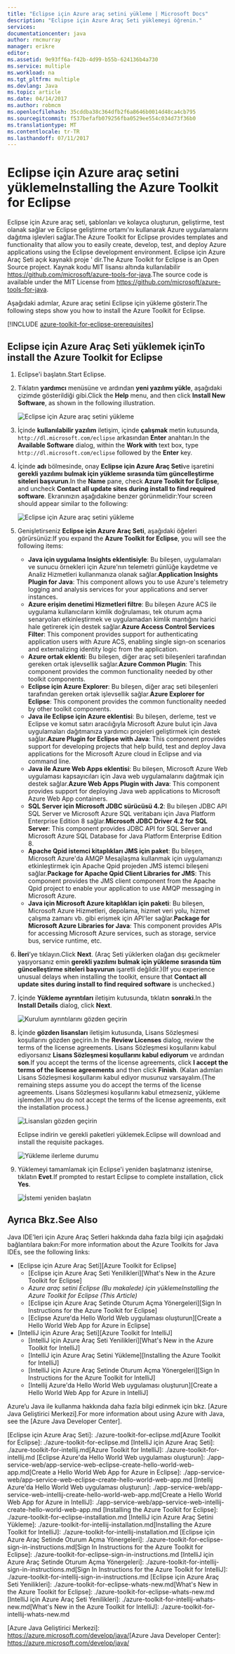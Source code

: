 ```yaml
---
title: "Eclipse için Azure araç setini yükleme | Microsoft Docs"
description: "Eclipse için Azure Araç Seti yüklemeyi öğrenin."
services: 
documentationcenter: java
author: rmcmurray
manager: erikre
editor: 
ms.assetid: 9e93ff6a-f42b-4d99-b55b-624136b4a730
ms.service: multiple
ms.workload: na
ms.tgt_pltfrm: multiple
ms.devlang: Java
ms.topic: article
ms.date: 04/14/2017
ms.author: robmcm
ms.openlocfilehash: 35cddba38c364dfb2f6a8646b0014d48ca4cb795
ms.sourcegitcommit: f537befafb079256fba0529ee554c034d73f36b0
ms.translationtype: MT
ms.contentlocale: tr-TR
ms.lasthandoff: 07/11/2017
---
```

# <a name="installing-the-azure-toolkit-for-eclipse"></a><span data-ttu-id="29407-103">Eclipse için Azure araç setini yükleme</span><span class="sxs-lookup"><span data-stu-id="29407-103">Installing the Azure Toolkit for Eclipse</span></span>
<span data-ttu-id="29407-104">Eclipse için Azure araç seti, şablonları ve kolayca oluşturun, geliştirme, test olanak sağlar ve Eclipse geliştirme ortamı'nı kullanarak Azure uygulamalarını dağıtma işlevleri sağlar.</span><span class="sxs-lookup"><span data-stu-id="29407-104">The Azure Toolkit for Eclipse provides templates and functionality that allow you to easily create, develop, test, and deploy Azure applications using the Eclipse development environment.</span></span> <span data-ttu-id="29407-105">Eclipse için Azure Araç Seti açık kaynaklı proje ' dir.</span><span class="sxs-lookup"><span data-stu-id="29407-105">The Azure Toolkit for Eclipse is an Open Source project.</span></span> <span data-ttu-id="29407-106">Kaynak kodu MIT lisansı altında kullanılabilir <https://github.com/microsoft/azure-tools-for-java>.</span><span class="sxs-lookup"><span data-stu-id="29407-106">The source code is available under the MIT License from <https://github.com/microsoft/azure-tools-for-java>.</span></span>

<span data-ttu-id="29407-107">Aşağıdaki adımlar, Azure araç setini Eclipse için yükleme gösterir.</span><span class="sxs-lookup"><span data-stu-id="29407-107">The following steps show you how to install the Azure Toolkit for Eclipse.</span></span>

[!INCLUDE [azure-toolkit-for-eclipse-prerequisites](../includes/azure-toolkit-for-eclipse-prerequisites.md)]

## <a name="to-install-the-azure-toolkit-for-eclipse"></a><span data-ttu-id="29407-108">Eclipse için Azure Araç Seti yüklemek için</span><span class="sxs-lookup"><span data-stu-id="29407-108">To install the Azure Toolkit for Eclipse</span></span>
1. <span data-ttu-id="29407-109">Eclipse'i başlatın.</span><span class="sxs-lookup"><span data-stu-id="29407-109">Start Eclipse.</span></span>
2. <span data-ttu-id="29407-110">Tıklatın **yardımcı** menüsüne ve ardından **yeni yazılımı yükle**, aşağıdaki çizimde gösterildiği gibi.</span><span class="sxs-lookup"><span data-stu-id="29407-110">Click the **Help** menu, and then click **Install New Software**, as shown in the following illustration.</span></span>
   
    ![Eclipse için Azure araç setini yükleme][01]
3. <span data-ttu-id="29407-112">İçinde **kullanılabilir yazılım** iletişim, içinde **çalışmak** metin kutusunda, `http://dl.microsoft.com/eclipse` arkasından **Enter** anahtarı.</span><span class="sxs-lookup"><span data-stu-id="29407-112">In the **Available Software** dialog, within the **Work with** text box, type `http://dl.microsoft.com/eclipse` followed by the **Enter** key.</span></span>
4. <span data-ttu-id="29407-113">İçinde **adı** bölmesinde, onay **Eclipse için Azure Araç Seti**ve işaretini **gerekli yazılımı bulmak için yükleme sırasında tüm güncelleştirme siteleri başvurun**.</span><span class="sxs-lookup"><span data-stu-id="29407-113">In the **Name** pane, check **Azure Toolkit for Eclipse**, and uncheck **Contact all update sites during install to find required software**.</span></span> <span data-ttu-id="29407-114">Ekranınızın aşağıdakine benzer görünmelidir:</span><span class="sxs-lookup"><span data-stu-id="29407-114">Your screen should appear similar to the following:</span></span>
   
    ![Eclipse için Azure araç setini yükleme][02]
5. <span data-ttu-id="29407-116">Genişletirseniz **Eclipse için Azure Araç Seti**, aşağıdaki öğeleri görürsünüz:</span><span class="sxs-lookup"><span data-stu-id="29407-116">If you expand the **Azure Toolkit for Eclipse**, you will see the following items:</span></span>
   
   * <span data-ttu-id="29407-117">**Java için uygulama Insights eklentisiyle**: Bu bileşen, uygulamaları ve sunucu örnekleri için Azure'nın telemetri günlüğe kaydetme ve Analiz Hizmetleri kullanmanıza olanak sağlar.</span><span class="sxs-lookup"><span data-stu-id="29407-117">**Application Insights Plugin for Java**: This component allows you to use Azure's telemetry logging and analysis services for your applications and server instances.</span></span>
   * <span data-ttu-id="29407-118">**Azure erişim denetimi Hizmetleri filtre**: Bu bileşen Azure ACS ile uygulama kullanıcıların kimlik doğrulaması, tek oturum açma senaryoları etkinleştirmek ve uygulamadan kimlik mantığını harici hale getirerek için destek sağlar.</span><span class="sxs-lookup"><span data-stu-id="29407-118">**Azure Access Control Services Filter**: This component provides support for authenticating application users with Azure ACS, enabling single sign-on scenarios and externalizing identity logic from the application.</span></span>
   * <span data-ttu-id="29407-119">**Azure ortak eklenti**: Bu bileşen, diğer araç seti bileşenleri tarafından gereken ortak işlevsellik sağlar.</span><span class="sxs-lookup"><span data-stu-id="29407-119">**Azure Common Plugin**: This component provides the common functionality needed by other toolkit components.</span></span>
   * <span data-ttu-id="29407-120">**Eclipse için Azure Explorer**: Bu bileşen, diğer araç seti bileşenleri tarafından gereken ortak işlevsellik sağlar.</span><span class="sxs-lookup"><span data-stu-id="29407-120">**Azure Explorer for Eclipse**: This component provides the common functionality needed by other toolkit components.</span></span>
   * <span data-ttu-id="29407-121">**Java ile Eclipse için Azure eklentisi**: Bu bileşen, derleme, test ve Eclipse ve komut satırı aracılığıyla Microsoft Azure bulut için Java uygulamaları dağıtmanıza yardımcı projeleri geliştirmek için destek sağlar.</span><span class="sxs-lookup"><span data-stu-id="29407-121">**Azure Plugin for Eclipse with Java**: This component provides support for developing projects that help build, test and deploy Java applications for the Microsoft Azure cloud in Eclipse and via command line.</span></span>
   * <span data-ttu-id="29407-122">**Java ile Azure Web Apps eklentisi**: Bu bileşen, Microsoft Azure Web uygulaması kapsayıcıları için Java web uygulamalarını dağıtmak için destek sağlar.</span><span class="sxs-lookup"><span data-stu-id="29407-122">**Azure Web Apps Plugin with Java**: This component provides support for deploying Java web applications to Microsoft Azure Web App containers.</span></span>
   * <span data-ttu-id="29407-123">**SQL Server için Microsoft JDBC sürücüsü 4.2**: Bu bileşen JDBC API SQL Server ve Microsoft Azure SQL veritabanı için Java Platform Enterprise Edition 8 sağlar.</span><span class="sxs-lookup"><span data-stu-id="29407-123">**Microsoft JDBC Driver 4.2 for SQL Server**: This component provides JDBC API for SQL Server and Microsoft Azure SQL Database for Java Platform Enterprise Edition 8.</span></span>
   * <span data-ttu-id="29407-124">**Apache Qpid istemci kitaplıkları JMS için paket**: Bu bileşen, Microsoft Azure'da AMQP Mesajlaşma kullanmak için uygulamanızı etkinleştirmek için Apache Qpid projeden JMS istemci bileşeni sağlar.</span><span class="sxs-lookup"><span data-stu-id="29407-124">**Package for Apache Qpid Client Libraries for JMS**: This component provides the JMS client component from the Apache Qpid project to enable your application to use AMQP messaging in Microsoft Azure.</span></span>
   * <span data-ttu-id="29407-125">**Java için Microsoft Azure kitaplıkları için paketi**: Bu bileşen, Microsoft Azure Hizmetleri, depolama, hizmet veri yolu, hizmet çalışma zamanı vb. gibi erişmek için API'ler sağlar.</span><span class="sxs-lookup"><span data-stu-id="29407-125">**Package for Microsoft Azure Libraries for Java**: This component provides APIs for accessing Microsoft Azure services, such as storage, service bus, service runtime, etc.</span></span>
6. <span data-ttu-id="29407-126">**İleri**’ye tıklayın.</span><span class="sxs-lookup"><span data-stu-id="29407-126">Click **Next**.</span></span> <span data-ttu-id="29407-127">(Araç Seti yüklerken olağan dışı gecikmeler yaşıyorsanız emin **gerekli yazılımı bulmak için yükleme sırasında tüm güncelleştirme siteleri başvurun** işaretli değildir.)</span><span class="sxs-lookup"><span data-stu-id="29407-127">(If you experience unusual delays when installing the toolkit, ensure that **Contact all update sites during install to find required software** is unchecked.)</span></span>
7. <span data-ttu-id="29407-128">İçinde **Yükleme ayrıntıları** iletişim kutusunda, tıklatın **sonraki**.</span><span class="sxs-lookup"><span data-stu-id="29407-128">In the **Install Details** dialog, click **Next**.</span></span>
   
    ![Kurulum ayrıntılarını gözden geçirin][03]
8. <span data-ttu-id="29407-130">İçinde **gözden lisansları** iletişim kutusunda, Lisans Sözleşmesi koşullarını gözden geçirin.</span><span class="sxs-lookup"><span data-stu-id="29407-130">In the **Review Licenses** dialog, review the terms of the license agreements.</span></span> <span data-ttu-id="29407-131">Lisans Sözleşmesi koşullarını kabul ediyorsanız **Lisans Sözleşmesi koşullarını kabul ediyorum** ve ardından **son**.</span><span class="sxs-lookup"><span data-stu-id="29407-131">If you accept the terms of the license agreements, click **I accept the terms of the license agreements** and then click **Finish**.</span></span> <span data-ttu-id="29407-132">(Kalan adımları Lisans Sözleşmesi koşullarını kabul ediyor musunuz varsayalım.</span><span class="sxs-lookup"><span data-stu-id="29407-132">(The remaining steps assume you do accept the terms of the license agreements.</span></span> <span data-ttu-id="29407-133">Lisans Sözleşmesi koşullarını kabul etmezseniz, yükleme işlemden.)</span><span class="sxs-lookup"><span data-stu-id="29407-133">If you do not accept the terms of the license agreements, exit the installation process.)</span></span>
   
    ![Lisansları gözden geçirin][04]
   
    <span data-ttu-id="29407-135">Eclipse indirin ve gerekli paketleri yüklemek.</span><span class="sxs-lookup"><span data-stu-id="29407-135">Eclipse will download and install the requisite packages.</span></span>
   
    ![Yükleme ilerleme durumu][05]
9. <span data-ttu-id="29407-137">Yüklemeyi tamamlamak için Eclipse'i yeniden başlatmanız istenirse, tıklatın **Evet**.</span><span class="sxs-lookup"><span data-stu-id="29407-137">If prompted to restart Eclipse to complete installation, click **Yes**.</span></span>
   
    ![İstemi yeniden başlatın][06]

## <a name="see-also"></a><span data-ttu-id="29407-139">Ayrıca Bkz.</span><span class="sxs-lookup"><span data-stu-id="29407-139">See Also</span></span>
<span data-ttu-id="29407-140">Java IDE’leri için Azure Araç Setleri hakkında daha fazla bilgi için aşağıdaki bağlantılara bakın:</span><span class="sxs-lookup"><span data-stu-id="29407-140">For more information about the Azure Toolkits for Java IDEs, see the following links:</span></span>

* <span data-ttu-id="29407-141">[Eclipse için Azure Araç Seti]</span><span class="sxs-lookup"><span data-stu-id="29407-141">[Azure Toolkit for Eclipse]</span></span>
  * <span data-ttu-id="29407-142">[Eclipse için Azure Araç Seti Yenilikleri]</span><span class="sxs-lookup"><span data-stu-id="29407-142">[What's New in the Azure Toolkit for Eclipse]</span></span>
  * <span data-ttu-id="29407-143">*Azure araç setini Eclipse (Bu makalede) için yükleme*</span><span class="sxs-lookup"><span data-stu-id="29407-143">*Installing the Azure Toolkit for Eclipse (This Article)*</span></span>
  * <span data-ttu-id="29407-144">[Eclipse için Azure Araç Setinde Oturum Açma Yönergeleri]</span><span class="sxs-lookup"><span data-stu-id="29407-144">[Sign In Instructions for the Azure Toolkit for Eclipse]</span></span>
  * <span data-ttu-id="29407-145">[Eclipse Azure'da Hello World Web uygulaması oluşturun]</span><span class="sxs-lookup"><span data-stu-id="29407-145">[Create a Hello World Web App for Azure in Eclipse]</span></span>
* <span data-ttu-id="29407-146">[IntelliJ için Azure Araç Seti]</span><span class="sxs-lookup"><span data-stu-id="29407-146">[Azure Toolkit for IntelliJ]</span></span>
  * <span data-ttu-id="29407-147">[IntelliJ için Azure Araç Seti Yenilikleri]</span><span class="sxs-lookup"><span data-stu-id="29407-147">[What's New in the Azure Toolkit for IntelliJ]</span></span>
  * <span data-ttu-id="29407-148">[IntelliJ için Azure Araç Setini Yükleme]</span><span class="sxs-lookup"><span data-stu-id="29407-148">[Installing the Azure Toolkit for IntelliJ]</span></span>
  * <span data-ttu-id="29407-149">[IntelliJ için Azure Araç Setinde Oturum Açma Yönergeleri]</span><span class="sxs-lookup"><span data-stu-id="29407-149">[Sign In Instructions for the Azure Toolkit for IntelliJ]</span></span>
  * <span data-ttu-id="29407-150">[Intellij Azure'da Hello World Web uygulaması oluşturun]</span><span class="sxs-lookup"><span data-stu-id="29407-150">[Create a Hello World Web App for Azure in IntelliJ]</span></span>

<span data-ttu-id="29407-151">Azure’u Java ile kullanma hakkında daha fazla bilgi edinmek için bkz. [Azure Java Geliştirici Merkezi].</span><span class="sxs-lookup"><span data-stu-id="29407-151">For more information about using Azure with Java, see the [Azure Java Developer Center].</span></span>

<!-- URL List -->

<span data-ttu-id="29407-152">[Eclipse için Azure Araç Seti]: ./azure-toolkit-for-eclipse.md</span><span class="sxs-lookup"><span data-stu-id="29407-152">[Azure Toolkit for Eclipse]: ./azure-toolkit-for-eclipse.md</span></span>
<span data-ttu-id="29407-153">[IntelliJ için Azure Araç Seti]: ./azure-toolkit-for-intellij.md</span><span class="sxs-lookup"><span data-stu-id="29407-153">[Azure Toolkit for IntelliJ]: ./azure-toolkit-for-intellij.md</span></span>
<span data-ttu-id="29407-154">[Eclipse Azure'da Hello World Web uygulaması oluşturun]: ./app-service-web/app-service-web-eclipse-create-hello-world-web-app.md</span><span class="sxs-lookup"><span data-stu-id="29407-154">[Create a Hello World Web App for Azure in Eclipse]: ./app-service-web/app-service-web-eclipse-create-hello-world-web-app.md</span></span>
<span data-ttu-id="29407-155">[Intellij Azure'da Hello World Web uygulaması oluşturun]: ./app-service-web/app-service-web-intellij-create-hello-world-web-app.md</span><span class="sxs-lookup"><span data-stu-id="29407-155">[Create a Hello World Web App for Azure in IntelliJ]: ./app-service-web/app-service-web-intellij-create-hello-world-web-app.md</span></span>
[Installing the Azure Toolkit for Eclipse]: ./azure-toolkit-for-eclipse-installation.md
<span data-ttu-id="29407-156">[IntelliJ için Azure Araç Setini Yükleme]: ./azure-toolkit-for-intellij-installation.md</span><span class="sxs-lookup"><span data-stu-id="29407-156">[Installing the Azure Toolkit for IntelliJ]: ./azure-toolkit-for-intellij-installation.md</span></span>
<span data-ttu-id="29407-157">[Eclipse için Azure Araç Setinde Oturum Açma Yönergeleri]: ./azure-toolkit-for-eclipse-sign-in-instructions.md</span><span class="sxs-lookup"><span data-stu-id="29407-157">[Sign In Instructions for the Azure Toolkit for Eclipse]: ./azure-toolkit-for-eclipse-sign-in-instructions.md</span></span>
<span data-ttu-id="29407-158">[IntelliJ için Azure Araç Setinde Oturum Açma Yönergeleri]: ./azure-toolkit-for-intellij-sign-in-instructions.md</span><span class="sxs-lookup"><span data-stu-id="29407-158">[Sign In Instructions for the Azure Toolkit for IntelliJ]: ./azure-toolkit-for-intellij-sign-in-instructions.md</span></span>
<span data-ttu-id="29407-159">[Eclipse için Azure Araç Seti Yenilikleri]: ./azure-toolkit-for-eclipse-whats-new.md</span><span class="sxs-lookup"><span data-stu-id="29407-159">[What's New in the Azure Toolkit for Eclipse]: ./azure-toolkit-for-eclipse-whats-new.md</span></span>
<span data-ttu-id="29407-160">[IntelliJ için Azure Araç Seti Yenilikleri]: ./azure-toolkit-for-intellij-whats-new.md</span><span class="sxs-lookup"><span data-stu-id="29407-160">[What's New in the Azure Toolkit for IntelliJ]: ./azure-toolkit-for-intellij-whats-new.md</span></span>

<span data-ttu-id="29407-161">[Azure Java Geliştirici Merkezi]: https://azure.microsoft.com/develop/java/</span><span class="sxs-lookup"><span data-stu-id="29407-161">[Azure Java Developer Center]: https://azure.microsoft.com/develop/java/</span></span>

<!-- IMG List -->

[01]: ./media/azure-toolkit-for-eclipse-installation/eclipse-installation-01.png
[02]: ./media/azure-toolkit-for-eclipse-installation/eclipse-installation-02.png
[03]: ./media/azure-toolkit-for-eclipse-installation/eclipse-installation-03.png
[04]: ./media/azure-toolkit-for-eclipse-installation/eclipse-installation-04.png
[05]: ./media/azure-toolkit-for-eclipse-installation/eclipse-installation-05.png
[06]: ./media/azure-toolkit-for-eclipse-installation/eclipse-installation-06.png

<!-- Legacy MSDN URL = https://msdn.microsoft.com/library/azure/hh690946.aspx -->
